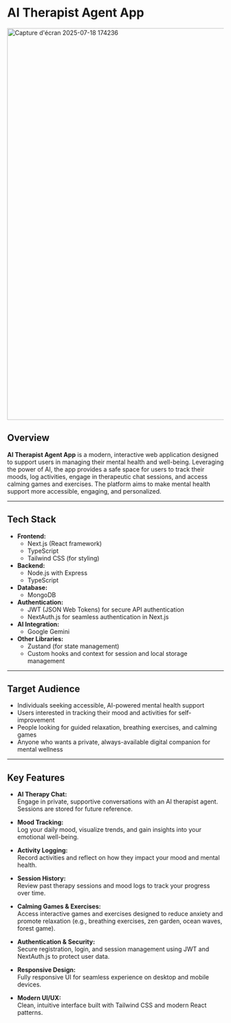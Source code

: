 
# AI Therapist Agent App

<img width="1902" height="908" alt="Capture d'écran 2025-07-18 174236" src="https://github.com/user-attachments/assets/3e48057b-324d-4bf7-8fcb-3718d20038a1" />


## Overview

**AI Therapist Agent App** is a modern, interactive web application designed to support users in managing their mental health and well-being. Leveraging the power of AI, the app provides a safe space for users to track their moods, log activities, engage in therapeutic chat sessions, and access calming games and exercises. The platform aims to make mental health support more accessible, engaging, and personalized.

---

## Tech Stack

- **Frontend:**  
  - Next.js (React framework)
  - TypeScript
  - Tailwind CSS (for styling)
- **Backend:**  
  - Node.js with Express
  - TypeScript
- **Database:**  
  - MongoDB
- **Authentication:**  
  - JWT (JSON Web Tokens) for secure API authentication
  - NextAuth.js for seamless authentication in Next.js
- **AI Integration:**  
  - Google Gemini
- **Other Libraries:**  
  - Zustand (for state management)
  - Custom hooks and context for session and local storage management

---

## Target Audience

- Individuals seeking accessible, AI-powered mental health support
- Users interested in tracking their mood and activities for self-improvement
- People looking for guided relaxation, breathing exercises, and calming games
- Anyone who wants a private, always-available digital companion for mental wellness

---

## Key Features

- **AI Therapy Chat:**  
  Engage in private, supportive conversations with an AI therapist agent. Sessions are stored for future reference.

- **Mood Tracking:**  
  Log your daily mood, visualize trends, and gain insights into your emotional well-being.

- **Activity Logging:**  
  Record activities and reflect on how they impact your mood and mental health.

- **Session History:**  
  Review past therapy sessions and mood logs to track your progress over time.

- **Calming Games & Exercises:**  
  Access interactive games and exercises designed to reduce anxiety and promote relaxation (e.g., breathing exercises, zen garden, ocean waves, forest game).

- **Authentication & Security:**  
  Secure registration, login, and session management using JWT and NextAuth.js to protect user data.

- **Responsive Design:**  
  Fully responsive UI for seamless experience on desktop and mobile devices.

- **Modern UI/UX:**  
  Clean, intuitive interface built with Tailwind CSS and modern React patterns.

